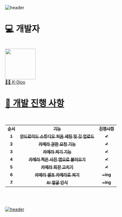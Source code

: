 ![header](https://capsule-render.vercel.app/api?type=waving&color=timeAuto&height=300&section=header&text=AI%20Develop%&fontSize=50&animation=twinkling)

# 💻 개발자
</br>
<a href="https://github.com/K-0joo"><img src="https://avatars.githubusercontent.com/u/83263735?v=4?s=100" width="100px;" alt="">
</br>
 🙋‍♀️ K-0joo 

</br>

# 📱 개발 진행 사항
</br>

<table>
  <tr>
    <td align="center"><sub><b>순서</b></td>
    <td align="center"><sub><b>기능</b></td>
    <td align="center"><sub><b>진행사항</b></td>  
  </tr>
  
  <tr>
    <td align="center"><sub><b>1</b></td>
    <td align="center"><sub><b>안드로이드 스튜디오 처음 세팅 및 깃 업로드 </b></td>
    <td align="center"><sub><b>✔</b></td>
  </tr>
  
  <tr>
    <td align="center"><sub><b>2</b></td>
    <td align="center"><sub><b>카메라 권한 요청 기능</b></td>
    <td align="center"><sub><b>✔</b></td>
  </tr>
      
  <tr>
    <td align="center"><sub><b>3</b></td>
    <td align="center"><sub><b>카메라 켜기 기능</b></td>
    <td align="center"><sub><b>✔</b></td>
  </tr>
      
  <tr>
    <td align="center"><sub><b>4</b></td>
    <td align="center"><sub><b>카메라 찍은 사진 앱으로 불러오기</b></td>  
    <td align="center"><sub><b>✔</b></td>  
  </tr>
      
  <tr>
    <td align="center"><sub><b>5</b></td>
    <td align="center"><sub><b>카메라 회전 고치기</b></td>  
    <td align="center"><sub><b>✔</b></td>  
  </tr>   
  
  <tr>
    <td align="center"><sub><b>6</b></td>
    <td align="center"><sub><b>카메라 셀프 카메라로 켜기</b></td>  
    <td align="center"><sub><b>~ing</b></td>  
  </tr>
  
  <tr>
    <td align="center"><sub><b>7</b></td>
    <td align="center"><sub><b>AI 얼굴 인식</b></td>  
    <td align="center"><sub><b>~ing</b></td>  
  </tr>    
      
</table>

</br>
</br>

![header](https://capsule-render.vercel.app/api?type=wave&color=timeAuto&height=100&section=footer)
